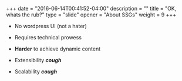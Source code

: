   +++
date = "2016-06-14T00:41:52-04:00"
description = ""
title = "OK, whats the rub?"
type = "slide"
opener = "About SSGs"
weight = 9
+++

- No wordpress UI
(not a hater)

- Requires technical prowess

- **Harder** to achieve dynamic content

- Extensibility <strong>*cough*</strong>

- Scalability <strong>*cough*</strong>








